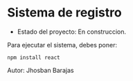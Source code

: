 <h1>Sistema de registro</h1>

- Estado del proyecto: En construccion.

Para ejecutar el sistema, debes poner:

```npm install react```

<p>Autor: Jhosban Barajas</p>
